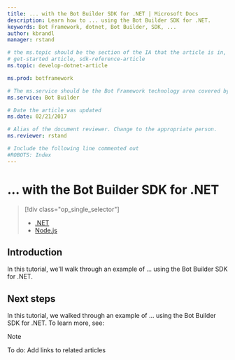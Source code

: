```yaml
---
title: ... with the Bot Builder SDK for .NET | Microsoft Docs
description: Learn how to ... using the Bot Builder SDK for .NET.
keywords: Bot Framework, dotnet, Bot Builder, SDK, ...
author: kbrandl
manager: rstand

# the ms.topic should be the section of the IA that the article is in, with the suffix -article. Some examples:
# get-started article, sdk-reference-article
ms.topic: develop-dotnet-article

ms.prod: botframework

# The ms.service should be the Bot Framework technology area covered by the article, e.g., Bot Builder, LUIS, Azure Bot Service
ms.service: Bot Builder

# Date the article was updated
ms.date: 02/21/2017

# Alias of the document reviewer. Change to the appropriate person.
ms.reviewer: rstand

# Include the following line commented out
#ROBOTS: Index
---
```

# ... with the Bot Builder SDK for .NET
> [!div class="op_single_selector"]
> * [.NET](bot-framework-dotnet-howto-proactive-messages.md)
> * [Node.js](bot-framework-nodejs-howto-proactive-messages.md)
>

## Introduction

In this tutorial, we'll walk through an example of ... using the Bot Builder SDK for .NET. 

## Next steps

In this tutorial, we walked through an example of ... using the Bot Builder SDK for .NET. 
To learn more, see:

> [!NOTE]
> To do: Add links to related articles